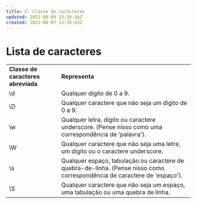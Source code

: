 ```yaml
---
title: 5. Classe de caracteres
updated: 2021-08-09 13:10:34Z
created: 2021-08-07 13:35:43Z
---
```


# Lista de caracteres

|     |     |
| --- | --- |
| **Classe de caracteres abreviada** | **Representa** |
| \\d | Qualquer digito de 0 a 9. |
| \\D | Qualquer caractere que não seja um digito de 0 a 9. |
| \\w | Qualquer letra, digito ou caractere underscore. (Pense nisso como uma correspondência de 'palavra'). |
| \\W | Qualquer caractere que não seja uma letra, um digito ou o caractere underscore. |
| \\s | Qualquer espaço, tabulação ou caractere de quebra-de-linha. (Pense nisso como correspondência de caractere de 'espaço'). |
| \\S | Qualquer caractere que não seja um espaço, uma tabulação ou uma quebra de linha. |